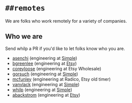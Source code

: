 # `##remotes`

We are folks who work remotely for a variety of companies.

## Who we are

Send whilp a PR if you'd like to let folks know who you are.

- [asenchi][] (engineering at [Simple][])
- [bgreenlee][] (engineering at [Etsy][])
- [coreyloose][] (engineering at Etsy Wholesale)
- [gorsuch][] (engineering at [Simple][])
- [mcfunley][] (engineering at Radico, Etsy old timer)
- [vanvlack][] (engineering at [Simple][])
- [whilp][] (engineering at [Simple][])
- [abackstrom][] (engineering at [Etsy])

[asenchi]: https://twitter.com/asenchi
[bgreenlee]: https://twitter.com/bgreenlee
[coreyloose]: https://twitter.com/coreyloose
[gorsuch]: https://twitter.com/michaelgorsuch
[mcfunley]: https://twitter.com/mcfunley
[vanvlack]: https://twitter.com/vanvlack
[whilp]: https://twitter.com/whilp
[abackstrom]: https://twitter.com/abackstrom

[Etsy]: https://etsy.com
[Simple]: https://simple.com/
